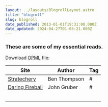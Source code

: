 ```yaml
---
layout: ../layouts/BlogrollLayout.astro
title: "blogroll"
slug: blogroll
date_published: 2013-01-01T19:31:00.000Z
date_updated: 2024-04-27T01:03:21.000Z
---
```


### These are some of my essential reads.

Download [OPML](/blogroll.opml) file:

| Site                                           | Author       | Tag |
| ---------------------------------------------- | ------------ | --- |
| [Stratechery](https://stratechery.com/)        | Ben Thompson | #   |
| [Daring Fireball](https://daringfireball.net/) | John Gruber  | #   |
|                                                |              |     |
|                                                |              |     |
|                                                |              |     |
|                                                |              |     |
|                                                |              |     |

